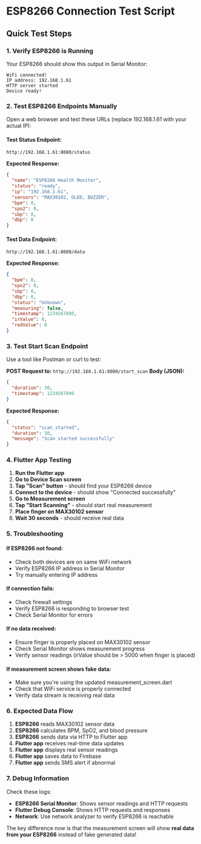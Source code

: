 # ESP8266 Connection Test Script

## Quick Test Steps

### 1. Verify ESP8266 is Running
Your ESP8266 should show this output in Serial Monitor:
```
WiFi connected!
IP address: 192.168.1.61
HTTP server started
Device ready!
```

### 2. Test ESP8266 Endpoints Manually

Open a web browser and test these URLs (replace 192.168.1.61 with your actual IP):

#### Test Status Endpoint:
```
http://192.168.1.61:8080/status
```
**Expected Response:**
```json
{
  "name": "ESP8266 Health Monitor",
  "status": "ready",
  "ip": "192.168.1.61",
  "sensors": "MAX30102, OLED, BUZZER",
  "bpm": 0,
  "spo2": 0,
  "sbp": 0,
  "dbp": 0
}
```

#### Test Data Endpoint:
```
http://192.168.1.61:8080/data
```
**Expected Response:**
```json
{
  "bpm": 0,
  "spo2": 0,
  "sbp": 0,
  "dbp": 0,
  "status": "Unknown",
  "measuring": false,
  "timestamp": 1234567890,
  "irValue": 0,
  "redValue": 0
}
```

### 3. Test Start Scan Endpoint
Use a tool like Postman or curl to test:

**POST Request to:** `http://192.168.1.61:8080/start_scan`
**Body (JSON):**
```json
{
  "duration": 30,
  "timestamp": 1234567890
}
```

**Expected Response:**
```json
{
  "status": "scan_started",
  "duration": 30,
  "message": "Scan started successfully"
}
```

### 4. Flutter App Testing

1. **Run the Flutter app**
2. **Go to Device Scan screen**
3. **Tap "Scan" button** - should find your ESP8266 device
4. **Connect to the device** - should show "Connected successfully"
5. **Go to Measurement screen**
6. **Tap "Start Scanning"** - should start real measurement
7. **Place finger on MAX30102 sensor**
8. **Wait 30 seconds** - should receive real data

### 5. Troubleshooting

#### If ESP8266 not found:
- Check both devices are on same WiFi network
- Verify ESP8266 IP address in Serial Monitor
- Try manually entering IP address

#### If connection fails:
- Check firewall settings
- Verify ESP8266 is responding to browser test
- Check Serial Monitor for errors

#### If no data received:
- Ensure finger is properly placed on MAX30102 sensor
- Check Serial Monitor shows measurement progress
- Verify sensor readings (irValue should be > 5000 when finger is placed)

#### If measurement screen shows fake data:
- Make sure you're using the updated measurement_screen.dart
- Check that WiFi service is properly connected
- Verify data stream is receiving real data

### 6. Expected Data Flow

1. **ESP8266** reads MAX30102 sensor data
2. **ESP8266** calculates BPM, SpO2, and blood pressure
3. **ESP8266** sends data via HTTP to Flutter app
4. **Flutter app** receives real-time data updates
5. **Flutter app** displays real sensor readings
6. **Flutter app** saves data to Firebase
7. **Flutter app** sends SMS alert if abnormal

### 7. Debug Information

Check these logs:
- **ESP8266 Serial Monitor**: Shows sensor readings and HTTP requests
- **Flutter Debug Console**: Shows HTTP requests and responses
- **Network**: Use network analyzer to verify ESP8266 is reachable

The key difference now is that the measurement screen will show **real data from your ESP8266** instead of fake generated data!


